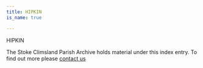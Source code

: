 ```yaml
---
title: HIPKIN
is_name: true

---
```


HIPKIN


The Stoke Climsland Parish Archive holds material under this index entry. To find out more please [contact us](/contact/)
